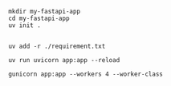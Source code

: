         mkdir my-fastapi-app
        cd my-fastapi-app
        uv init .


        uv add -r ./requirement.txt

        uv run uvicorn app:app --reload

        gunicorn app:app --workers 4 --worker-class 
